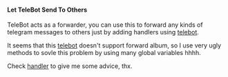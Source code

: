 #### Let TeleBot Send To Others

TeleBot acts as a forwarder, you can use this to forward any kinds of telegram messages to others just by adding handlers using  [telebot](https://github.com/tucnak/telebot).

It seems that this [telebot](https://github.com/tucnak/telebot) doesn't support forward album, so I use very ugly methods to sovle this problem by using many global variables hhhh. 

Check [handler](https://github.com/suikammd/teleBotSender/blob/master/handler.go) to give me some advice, thx.

